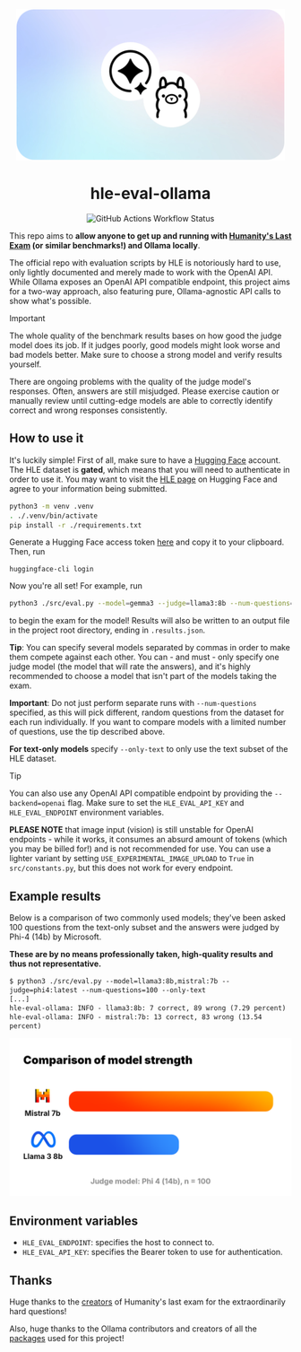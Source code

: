 <p align="center">
    <img src="./images/showcase.webp" alt="Logo of Humanity's Last Exam on a white, circular background." width=480>
</p>

<h1 align="center">hle-eval-ollama</h1>

<p align="center">
    <img alt="GitHub Actions Workflow Status" src="https://img.shields.io/github/actions/workflow/status/mags0ft/hle-eval-ollama/pylint.yml?style=for-the-badge&logo=python&labelColor=%231e1e1e" />
</p>

This repo aims to **allow anyone to get up and running with [Humanity's Last Exam](https://lastexam.ai/) (or similar benchmarks!) and Ollama locally**.

The official repo with evaluation scripts by HLE is notoriously hard to use, only lightly documented and merely made to work with the OpenAI API. While Ollama exposes an OpenAI API compatible endpoint, this project aims for a two-way approach, also featuring pure, Ollama-agnostic API calls to show what's possible.

> [!IMPORTANT]  
> The whole quality of the benchmark results bases on how good the judge model does its job. If it judges poorly, good models might look worse and bad models better. Make sure to choose a strong model and verify results yourself.
>
> There are ongoing problems with the quality of the judge model's responses. Often, answers are still misjudged. Please exercise caution or manually review until cutting-edge models are able to correctly identify correct and wrong responses consistently.

## How to use it

It's luckily simple! First of all, make sure to have a [Hugging Face](https://huggingface.co/) account. The HLE dataset is **gated**, which means that you will need to authenticate in order to use it. You may want to visit the [HLE page](https://huggingface.co/datasets/cais/hle) on Hugging Face and agree to your information being submitted.

```bash
python3 -m venv .venv
. ./.venv/bin/activate
pip install -r ./requirements.txt
```

Generate a Hugging Face access token [here](https://huggingface.co/settings/tokens) and copy it to your clipboard.
Then, run

```
huggingface-cli login
```

Now you're all set! For example, run

```bash
python3 ./src/eval.py --model=gemma3 --judge=llama3:8b --num-questions=150
```

to begin the exam for the model! Results will also be written to an output file in the project root directory, ending in `.results.json`.

**Tip**: You can specify several models separated by commas in order to make them compete against each other. You can - and must - only specify one judge model (the model that will rate the answers), and it's highly recommended to choose a model that isn't part of the models taking the exam.

**Important**: Do not just perform separate runs with `--num-questions` specified, as this will pick different, random questions from the dataset for each run individually. If you want to compare models with a limited number of questions, use the tip described above.

**For text-only models** specify `--only-text` to only use the text subset of the HLE dataset.

> [!TIP]
> You can also use any OpenAI API compatible endpoint by providing the `--backend=openai` flag. Make sure to set the `HLE_EVAL_API_KEY` and `HLE_EVAL_ENDPOINT` environment variables.
>
> **PLEASE NOTE** that image input (vision) is still unstable for OpenAI endpoints - while it works, it consumes an absurd amount of tokens (which you may be billed for!) and is not recommended for use. You can use a lighter variant by setting `USE_EXPERIMENTAL_IMAGE_UPLOAD` to `True` in `src/constants.py`, but this does not work for every endpoint.

## Example results

Below is a comparison of two commonly used models; they've been asked 100 questions from the text-only subset and the answers were judged by Phi-4 (14b) by Microsoft.

**These are by no means professionally taken, high-quality results and thus not representative.**

```
$ python3 ./src/eval.py --model=llama3:8b,mistral:7b --judge=phi4:latest --num-questions=100 --only-text
[...]
hle-eval-ollama: INFO - llama3:8b: 7 correct, 89 wrong (7.29 percent)
hle-eval-ollama: INFO - mistral:7b: 13 correct, 83 wrong (13.54 percent)
```

<p align="center">
    <img src="./images/comparison.png" width=512 alt="Image comparing these results visually in a bar diagram.">
</p>

## Environment variables

- `HLE_EVAL_ENDPOINT`: specifies the host to connect to.
- `HLE_EVAL_API_KEY`: specifies the Bearer token to use for authentication.

## Thanks

Huge thanks to the [creators](https://github.com/centerforaisafety/hle/blob/main/citation.txt) of Humanity's last exam for the extraordinarily hard questions!

Also, huge thanks to the Ollama contributors and creators of all the [packages](./requirements.txt) used for this project!
